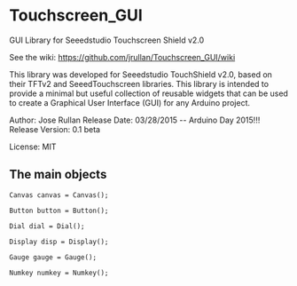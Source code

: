 # Touchscreen_GUI
GUI Library for Seeedstudio Touchscreen Shield v2.0


See the wiki: https://github.com/jrullan/Touchscreen_GUI/wiki

This library was developed for Seeedstudio
TouchShield v2.0, based on their TFTv2 and SeeedTouchscreen
libraries. This library is intended to provide a minimal
but useful collection of reusable widgets that can be used
to create a Graphical User Interface (GUI) for any Arduino 
project.

Author: Jose Rullan
Release Date: 03/28/2015  -- Arduino Day 2015!!!
Release Version: 0.1 beta

License: MIT


<H2>The main objects</H2>
<code>Canvas canvas = Canvas();</code>

<code>Button button = Button();</code>

<code>Dial dial = Dial();</code>

<code>Display disp = Display();</code>

<code>Gauge gauge = Gauge();</code>

<code>Numkey numkey = Numkey();</code>
